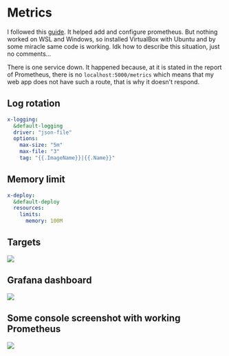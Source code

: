 # Metrics

I followed this [guide](https://grafana.com/docs/grafana-cloud/quickstart/docker-compose-linux/). It helped add and configure prometheus. But nothing worked on WSL and Windows, so installed VirtualBox with Ubuntu and by some miracle same code is working. Idk how to describe this situation, just no comments...

There is one service down. It happened because, at it is stated in the report of Prometheus, there is no `localhost:5000/metrics` which means that my web app does not have such a route, that is why it doesn't respond.

## Log rotation

```yml
x-logging:
  &default-logging
  driver: "json-file"
  options:
    max-size: "5m"
    max-file: "3"
    tag: "{{.ImageName}}|{{.Name}}"
```

## Memory limit

```yml
x-deploy:
  &default-deploy
  resources:
    limits:
      memory: 100M
```

## Targets
![](/monitoring/screenshots/Prometheus1.png)

## Grafana dashboard
![](/monitoring/screenshots/Prometheus2.png)

## Some console screenshot with working Prometheus
![](/monitoring/screenshots/Prometheus3.png)